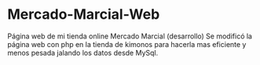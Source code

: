 # Mercado-Marcial-Web
Página web de mi tienda online Mercado Marcial (desarrollo)
Se modificó la página web con php en la tienda de kimonos para hacerla mas eficiente y menos pesada jalando los datos desde MySql. 

